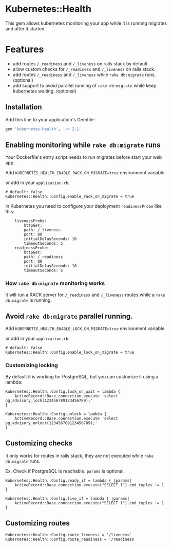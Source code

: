 # Kubernetes::Health

This gem allows kubernetes monitoring your app while it is running migrates and after it started.

# Features
- add routes `/_readiness` and `/_liveness` on rails stack by default.
- allow custom checks for `/_readiness` and `/_liveness` on rails stack.
- add routes `/_readiness` and `/_liveness` while `rake db:migrate` runs. (optional)
- add support to avoid parallel running of `rake db:migrate` while keep kubernetes waiting. (optional)

## Installation

Add this line to your application's Gemfile:

```ruby
gem 'kubernetes-health', '~> 2.1'
```

## Enabling monitoring while `rake db:migrate` runs

Your Dockerfile's entry script needs to run migrates before start your web app.

Add `KUBERNETES_HEALTH_ENABLE_RACK_ON_MIGRATE=true` environment variable.

or add in your `application.rb`.

```
# default: false
Kubernetes::Health::Config.enable_rack_on_migrate = true
```

In Kubernetes you need to configure your deployment `readinessProbe` like this:

```
    livenessProbe:
        httpGet:
        path: /_liveness
        port: 80
        initialDelaySeconds: 10
        timeoutSeconds: 5
    readinessProbe:
        httpGet:
        path: /_readiness
        port: 80
        initialDelaySeconds: 10
        timeoutSeconds: 5
```

### How `rake db:migrate` monitoring works
It will run a RACK server for `/_readiness` and `/_liveness` routes while a `rake db:migrate` is running.

## Avoid `rake db:migrate` parallel running.

Add `KUBERNETES_HEALTH_ENABLE_LOCK_ON_MIGRATE=true` environment variable.

or add in your `application.rb`.

```
# default: false
Kubernetes::Health::Config.enable_lock_on_migrate = true
```

### Customizing locking
By default it is working for PostgreSQL, but you can customize it using a lambda:
```
Kubernetes::Health::Config.lock_or_wait = lambda {
    ActiveRecord::Base.connection.execute 'select pg_advisory_lock(123456789123456789);'
}

Kubernetes::Health::Config.unlock = lambda {
    ActiveRecord::Base.connection.execute 'select pg_advisory_unlock(123456789123456789);'
}
```

## Customizing checks

It only works for routes in rails stack, they are not executed while `rake db:migrate` runs.

Ex. Check if PostgreSQL is reachable. `params` is optional.

```
Kubernetes::Health::Config.ready_if = lambda { |params|
    ActiveRecord::Base.connection.execute("SELECT 1").cmd_tuples != 1
}
```

```
Kubernetes::Health::Config.live_if = lambda { |params|
    ActiveRecord::Base.connection.execute("SELECT 1").cmd_tuples != 1
}
```

## Customizing routes
```
Kubernetes::Health::Config.route_liveness = '/liveness'
Kubernetes::Health::Config.route_readiness = '/readiness
```
